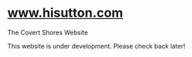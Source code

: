 # www.hisutton.com
The Covert Shores Website

This website is under development.  Please check back later!
